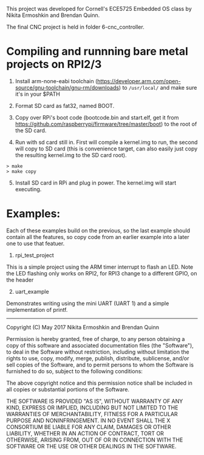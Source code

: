 This project was developed for Cornell's ECE5725 Embedded OS class by Nikita Ermoshkin and Brendan Quinn. 


The final CNC project is held in folder 6-cnc_controller.



# Compiling and runnning bare metal projects on RPI2/3

1. Install arm-none-eabi toolchain (https://developer.arm.com/open-source/gnu-toolchain/gnu-rm/downloads) to `/usr/local/` and make sure it's in your $PATH 

2. Format SD card as fat32, named BOOT.

3. Copy over RPi's boot code (bootcode.bin and start.elf, get it from https://github.com/raspberrypi/firmware/tree/master/boot) to the root of the SD card. 

4. Run with sd card still in. First will compile a kernel.img to run, the second will copy to SD card (this is convenience target, can also easily just copy the resulting kernel.img to the SD card root).
```
> make
> make copy
```
5. Install SD card in RPi and plug in power. The kernel.img will start executing. 

# Examples:

Each of these examples build on the previous, so the last example should contain all the features, so copy code from an earlier example into a later one to use that featuer. 

1. rpi_test_project
    
This is a simple project using the ARM timer interrupt to flash an LED. Note the LED flashing only works on RPI2, for RPI3 change to a different GPIO, on the header 

2. uart_example

Demonstrates writing using the mini UART (UART 1) and a simple implementation of printf. 



------------------------------------------------------------------------------



Copyright (C) May 2017 Nikita Ermoshkin and Brendan Quinn

Permission is hereby granted, free of charge, to any person obtaining a copy of this software and associated documentation files (the "Software"), to deal in the Software without restriction, including without limitation the rights to use, copy, modify, merge, publish, distribute, sublicense, and/or sell copies of the Software, and to permit persons to whom the Software is furnished to do so, subject to the following conditions:

The above copyright notice and this permission notice shall be included in all copies or substantial portions of the Software.

THE SOFTWARE IS PROVIDED "AS IS", WITHOUT WARRANTY OF ANY KIND, EXPRESS OR IMPLIED, INCLUDING BUT NOT LIMITED TO THE WARRANTIES OF MERCHANTABILITY, FITNESS FOR A PARTICULAR PURPOSE AND NONINFRINGEMENT. IN NO EVENT SHALL THE X CONSORTIUM BE LIABLE FOR ANY CLAIM, DAMAGES OR OTHER LIABILITY, WHETHER IN AN ACTION OF CONTRACT, TORT OR OTHERWISE, ARISING FROM, OUT OF OR IN CONNECTION WITH THE SOFTWARE OR THE USE OR OTHER DEALINGS IN THE SOFTWARE.